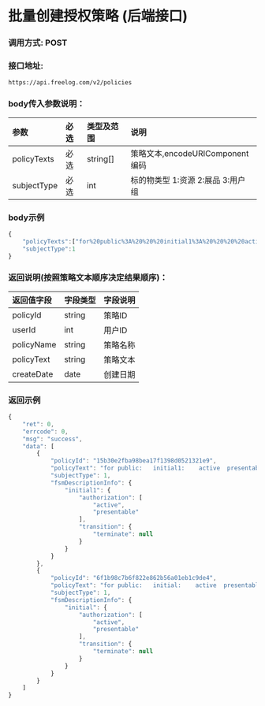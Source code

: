 # 批量创建授权策略 (后端接口)

### 调用方式: POST

### 接口地址:

```
https://api.freelog.com/v2/policies
```

### body传入参数说明：

| 参数 | 必选 | 类型及范围 | 说明 |
| :--- | :--- | :--- | :--- |
| policyTexts | 必选 | string[] | 策略文本,encodeURIComponent编码 |
| subjectType | 必选 | int | 标的物类型 1:资源 2:展品 3:用户组 |

### body示例

```js
{
    "policyTexts":["for%20public%3A%20%20%20initial1%3A%20%20%20%20active%20%20presentable%20%20%20terminate%20%20", "for%20public%3A%20%20%20initial%3A%20%20%20%20active%20%20presentable%20%20%20terminate%20"],
    "subjectType":1
}


```

### 返回说明(按照策略文本顺序决定结果顺序)：

| 返回值字段 | 字段类型 | 字段说明 |
| :--- | :--- | :--- |
| policyId | string | 策略ID |
| userId | int | 用户ID |
| policyName | string | 策略名称 |
| policyText | string | 策略文本 |
| createDate | date | 创建日期 |

### 返回示例

```js
{
    "ret": 0,
    "errcode": 0,
    "msg": "success",
    "data": [
        {
            "policyId": "15b30e2fba98bea17f1398d0521321e9",
            "policyText": "for public:   initial1:    active  presentable   terminate  ",
            "subjectType": 1,
            "fsmDescriptionInfo": {
                "initial1": {
                    "authorization": [
                        "active",
                        "presentable"
                    ],
                    "transition": {
                        "terminate": null
                    }
                }
            }
        },
        {
            "policyId": "6f1b98c7b6f822e862b56a01eb1c9de4",
            "policyText": "for public:   initial:    active  presentable   terminate ",
            "subjectType": 1,
            "fsmDescriptionInfo": {
                "initial": {
                    "authorization": [
                        "active",
                        "presentable"
                    ],
                    "transition": {
                        "terminate": null
                    }
                }
            }
        }
    ]
}
```